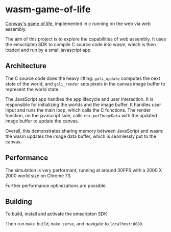 # wasm-game-of-life
[Conway's game of life](https://en.wikipedia.org/wiki/Conway%27s_Game_of_Life), implemented in c running on the web via web assembly.

The aim of this project is to explore the capabilities of web assembly. It uses the emscripten SDK to compile C source code into wasm, which is then loaded and run by a small javascript app.

## Architecture

The C source code does the heavy lifting: `goli_update` computes the next state of the world, and `goli_render` sets pixels in the canvas image buffer to represent the world state.

The JavaScript app handles the app lifecycle and user interaction. It is responsible for initializing the worlds and the image buffer. It handles user input and runs the main loop, which calls the C functions. The render function, on the javascript side, calls `ctx.putImageData` with the updated image buffer to update the canvas.

Overall, this demonstrates sharing memory between JavaScript and wasm: the wasm updates the image data buffer, which is seamlessly put to the canvas.

## Performance

The simulation is very performant, running at around 30FPS with a 2000 X 2000 world size on Chrome 73.

Further performance optimizations are possible.

## Building

To build, install and activate the emscripten SDK

Then run `make build`, `make serve`, and navigate to `localhost:8080`.
